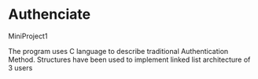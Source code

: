 # Authenciate
MiniProject1




The program uses C language to describe traditional Authentication Method. 
Structures have been used to implement linked list architecture of 3 users
